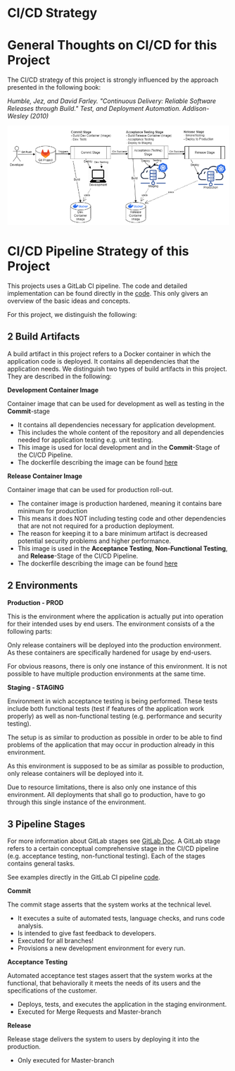 # CI/CD Strategy


# General Thoughts on CI/CD for this Project
The CI/CD strategy of this project is strongly influenced by the approach presented in the following book:

*Humble, Jez, and David Farley. "Continuous Delivery: Reliable Software Releases through Build." Test, and Deployment Automation. Addison-Wesley (2010)*


![Overview CI/CD Strategy of this Project](BPSE-CICD-Pipeline.png "Overview CI/CD Strategy of this Project")


# CI/CD Pipeline Strategy of this Project
This projects uses a GitLab CI pipeline. The code and detailed implementation can be found directly in the [code](../../.gitlab-ci.yml). 
This only givers an overview of the basic ideas and concepts.

For this project, we distinguish the following: 

## 2 Build Artifacts
A build artifact in this project refers to a Docker container in which the application code is deployed. It contains all dependencies that the application needs. 
We distinguish two types of build artifacts in this project. They are described in the following: 

**Development Container Image** 

Container image that can be used for development as well as testing in the **Commit**-stage
- It contains all dependencies necessary for application development.
- This includes the whole content of the repository and all dependencies needed for application testing e.g. unit testing. 
- This image is used for local development and in the **Commit**-Stage of the CI/CD Pipeline. 
- The dockerfile describing the image can be found [here](../../infra/build_artifacts/development.dockerfile)


**Release Container Image**

Container image that can be used for production roll-out. 
- The container image is production hardened, meaning it contains bare minimum for production
- This means it does NOT including testing code and other dependencies that are not not required for a production deployment. 
- The reason for keeping it to a bare minimum artifact is decreased potential security problems and higher performance. 
- This image is used in the **Acceptance Testing**, **Non-Functional Testing**, and **Release**-Stage of the CI/CD Pipeline. 
- The dockerfile describing the image can be found [here](../../infra/build_artifacts/release.dockerfile)


## 2 Environments

**Production - PROD** 

This is the environment where the application is actually put into operation for their intended uses by end users.
The environment consists of a the following parts:

Only release containers will be deployed into the production environment. As these containers are specifically hardened for usage by end-users.  

For obvious reasons, there is only one instance of this environment.
It is not possible to have multiple production environments at the same time. 


**Staging - STAGING** 

Environment in wich acceptance testing is being performed.
These tests include both functional tests (test if features of the application work properly) as well as non-functional testing (e.g. performance and security testing). 

The setup is as similar to production as possible in order to be able to find problems of the application that may occur in production already in this environment. 

As this environment is supposed to be as similar as possible to production, only release containers will be deployed into it.

Due to resource limitations, there is also only one instance of this environment. All deployments that shall go to production, have to go through this single instance of the environment.


## 3 Pipeline Stages

For more information about GitLab stages see [GitLab Doc](https://docs.gitlab.com/ee/ci/yaml/#stages).
A GitLab stage refers to a certain conceptual comprehensive stage in the CI/CD pipeline (e.g. acceptance testing, non-functional testing). Each of the stages contains general tasks.

See examples directly in the GitLab CI pipeline [code](../../.gitlab-ci.yml).

**Commit** 

The commit stage asserts that the system works at the technical level. 
- It executes a suite of automated tests, language checks, and runs code analysis.
- Is intended to give fast feedback to developers. 
- Executed for all branches!
- Provisions a new development environment for every run. 

**Acceptance Testing** 

Automated acceptance test stages assert that the system works at the functional, that behaviorally it meets the needs of its users and the specifications of the customer.
- Deploys, tests, and executes the application in the staging environment.
- Executed for Merge Requests and Master-branch

**Release**

Release stage delivers the system to users by deploying it into the production.
- Only executed for Master-branch


